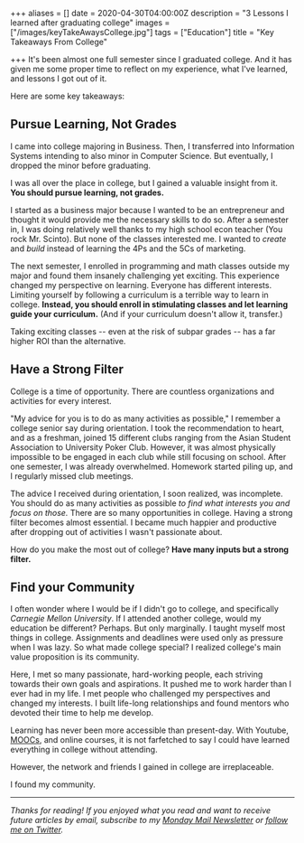 +++
aliases = []
date = 2020-04-30T04:00:00Z
description = "3 Lessons I learned after graduating college"
images = ["/images/keyTakeAwaysCollege.jpg"]
tags = ["Education"]
title = "Key Takeaways From College"

+++
It's been almost one full semester since I graduated college. And it has given me some proper time to reflect on my experience, what I've learned, and lessons I got out of it.

Here are some key takeaways:

## Pursue Learning, Not Grades

I came into college majoring in Business. Then, I transferred into Information Systems intending to also minor in Computer Science. But eventually, I dropped the minor before graduating.

I was all over the place in college, but I gained a valuable insight from it. **You should pursue learning, not grades.**

I started as a business major because I wanted to be an entrepreneur and thought it would provide me the necessary skills to do so. After a semester in, I was doing relatively well thanks to my high school econ teacher (You rock Mr. Scinto). But none of the classes interested me. I wanted to _create_ and _build_ instead of learning the 4Ps and the 5Cs of marketing.

The next semester, I enrolled in programming and math classes outside my major and found them insanely challenging yet exciting. This experience changed my perspective on learning. Everyone has different interests. Limiting yourself by following a curriculum is a terrible way to learn in college. **Instead, you should enroll in stimulating classes and let learning guide your curriculum.** (And if your curriculum doesn't allow it, transfer.)

Taking exciting classes -- even at the risk of subpar grades -- has a far higher ROI than the alternative.

## Have a Strong Filter

College is a time of opportunity. There are countless organizations and activities for every interest.

"My advice for you is to do as many activities as possible," I remember a college senior say during orientation. I took the recommendation to heart, and as a freshman, joined 15 different clubs ranging from the Asian Student Association to University Poker Club. However, it was almost physically impossible to be engaged in each club while still focusing on school. After one semester, I was already overwhelmed. Homework started piling up, and I regularly missed club meetings.

The advice I received during orientation, I soon realized, was incomplete. You should do as many activities as possible _to find what interests you and focus on those._ There are so many opportunities in college. Having a strong filter becomes almost essential. I became much happier and productive after dropping out of activities I wasn't passionate about.

How do you make the most out of college? **Have many inputs but a strong filter.**

## Find your Community

I often wonder where I would be if I didn't go to college, and specifically _Carnegie Mellon University_. If I attended another college, would my education be different? Perhaps. But only marginally. I taught myself most things in college. Assignments and deadlines were used only as pressure when I was lazy. So what made college special? I realized college's main value proposition is its community.

Here, I met so many passionate, hard-working people, each striving towards their own goals and aspirations. It pushed me to work harder than I ever had in my life. I met people who challenged my perspectives and changed my interests. I built life-long relationships and found mentors who devoted their time to help me develop.

Learning has never been more accessible than present-day. With Youtube, [MOOCs](https://www.mooc.org/), and online courses, it is not farfetched to say I could have learned everything in college without attending.

However, the network and friends I gained in college are irreplaceable.

I found my community.

***

_Thanks for reading! If you enjoyed what you read and want to receive future articles by email, subscribe to my_ [_Monday Mail Newsletter_](https://mondaymail.substack.com/) _or_ [_follow me on Twitter_](https://twitter.com/AndyJGao)_._